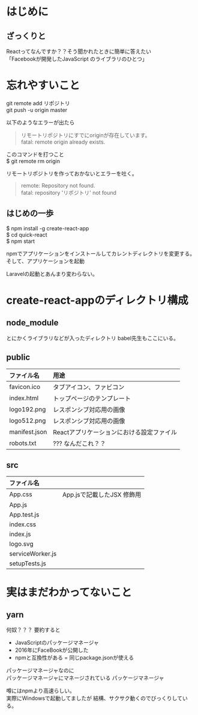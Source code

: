 # はじめに

## ざっくりと 

Reactってなんですか？？そう聞かれたときに簡単に答えたい  
「Facebookが開発したJavaScript のライブラリのひとつ」

# 忘れやすいこと
git remote add リポジトリ  
git push -u origin master  

以下のようなエラーが出たら  
> リモートリポジトリにすでにoriginが存在しています。  
> fatal: remote origin already exists.  

このコマンドを打つこと  
$ git remote rm origin  


リモートリポジトリを作っておかないとエラーを吐く。  
  
> remote: Repository not found.  
> fatal: repository 'リポジトリ' not found


## はじめの一歩

$ npm install -g create-react-app  
$ cd quick-react  
$ npm start  

npmでアプリケーションをインストールしてカレントディレクトリを変更する。  そして、アプリケーションを起動

Laravelの起動とあんまり変わらない。

# create-react-appのディレクトリ構成

## node_module

とにかくライブラリなどが入ったディレクトリ
babel先生もここにいる。

## public

|ファイル名|用途|
|:---|:---|
|favicon.ico     |タブアイコン、ファビコン|
|index.html     |トップページのテンプレート|
|logo192.png  |レスポンシブ対応用の画像|
|logo512.png  |レスポンシブ対応用の画像|
|manifest.json |Reactアプリケーションにおける設定ファイル|
|robots.txt      |??? なんだこれ？？|

## src

|ファイル名||
|:---|:--|
|App.css|App.jsで記載したJSX 修飾用|
|App.js||
|App.test.js||
|index.css||
|index.js||
|logo.svg||
|serviceWorker.js||
|setupTests.js||

# 実はまだわかってないこと

## yarn

何奴？？？
要約すると
- JavaScriptのパッケージマネージャ
- 2016年にFaceBookが公開した
- npmと互換性がある = 同じpackage.jsonが使える

パッケージマネージャなのに  
パッケージマネージャにマネージされている
パッケージマネージャ  

噂にはnpmより高速らしい。  
実際にWindowsで起動してましたが
結構、サクサク動くのでびっくりしている。

